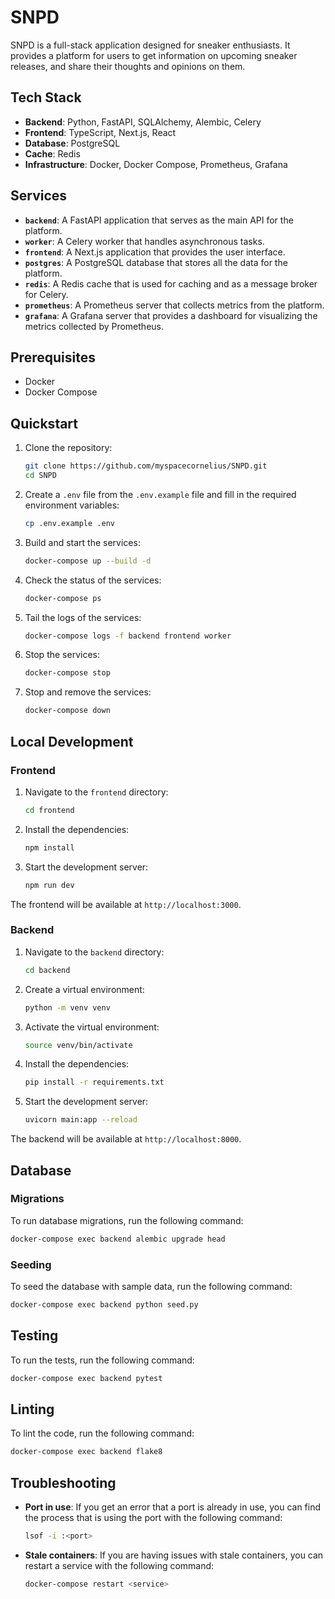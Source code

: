 # SNPD

SNPD is a full-stack application designed for sneaker enthusiasts. It provides a platform for users to get information on upcoming sneaker releases, and share their thoughts and opinions on them.

## Tech Stack

*   **Backend**: Python, FastAPI, SQLAlchemy, Alembic, Celery
*   **Frontend**: TypeScript, Next.js, React
*   **Database**: PostgreSQL
*   **Cache**: Redis
*   **Infrastructure**: Docker, Docker Compose, Prometheus, Grafana

## Services

*   **`backend`**: A FastAPI application that serves as the main API for the platform.
*   **`worker`**: A Celery worker that handles asynchronous tasks.
*   **`frontend`**: A Next.js application that provides the user interface.
*   **`postgres`**: A PostgreSQL database that stores all the data for the platform.
*   **`redis`**: A Redis cache that is used for caching and as a message broker for Celery.
*   **`prometheus`**: A Prometheus server that collects metrics from the platform.
*   **`grafana`**: A Grafana server that provides a dashboard for visualizing the metrics collected by Prometheus.

## Prerequisites

*   Docker
*   Docker Compose

## Quickstart

1.  Clone the repository:

    ```bash
    git clone https://github.com/myspacecornelius/SNPD.git
    cd SNPD
    ```

2.  Create a `.env` file from the `.env.example` file and fill in the required environment variables:

    ```bash
    cp .env.example .env
    ```

3.  Build and start the services:

    ```bash
    docker-compose up --build -d
    ```

4.  Check the status of the services:

    ```bash
    docker-compose ps
    ```

5.  Tail the logs of the services:

    ```bash
    docker-compose logs -f backend frontend worker
    ```

6.  Stop the services:

    ```bash
    docker-compose stop
    ```

7.  Stop and remove the services:

    ```bash
    docker-compose down
    ```

## Local Development

### Frontend

1.  Navigate to the `frontend` directory:

    ```bash
    cd frontend
    ```

2.  Install the dependencies:

    ```bash
    npm install
    ```

3.  Start the development server:

    ```bash
    npm run dev
    ```

The frontend will be available at `http://localhost:3000`.

### Backend

1.  Navigate to the `backend` directory:

    ```bash
    cd backend
    ```

2.  Create a virtual environment:

    ```bash
    python -m venv venv
    ```

3.  Activate the virtual environment:

    ```bash
    source venv/bin/activate
    ```

4.  Install the dependencies:

    ```bash
    pip install -r requirements.txt
    ```

5.  Start the development server:

    ```bash
    uvicorn main:app --reload
    ```

The backend will be available at `http://localhost:8000`.

## Database

### Migrations

To run database migrations, run the following command:

```bash
docker-compose exec backend alembic upgrade head
```

### Seeding

To seed the database with sample data, run the following command:

```bash
docker-compose exec backend python seed.py
```

## Testing

To run the tests, run the following command:

```bash
docker-compose exec backend pytest
```

## Linting

To lint the code, run the following command:

```bash
docker-compose exec backend flake8
```

## Troubleshooting

*   **Port in use**: If you get an error that a port is already in use, you can find the process that is using the port with the following command:

    ```bash
    lsof -i :<port>
    ```

*   **Stale containers**: If you are having issues with stale containers, you can restart a service with the following command:

    ```bash
    docker-compose restart <service>
    ```

